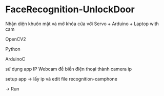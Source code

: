 # FaceRecognition-UnlockDoor

Nhận diện khuôn mặt và mở khóa cửa với Servo + Arduino + Laptop with cam

OpenCV2

Python

ArduinoC

sử dụng app IP Webcam để biến điện thoại thành camera ip

setup app -> lấy ip và edit file recognition-camphone 

-> Run
